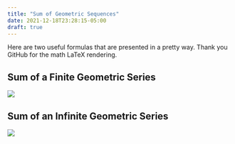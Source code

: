 ```yaml
---
title: "Sum of Geometric Sequences"
date: 2021-12-18T23:28:15-05:00
draft: true
---
```

<!-- markdownlint-disable-file MD033 -->

Here are two useful formulas that are presented in a pretty way.
Thank you GitHub for the math LaTeX rendering.

## Sum of a Finite Geometric Series

<img class=equation src="https://render.githubusercontent.com/render/math?math=S_n=\sum_{i=1}^{n}a_ir^{i-1}=a_1\frac{r^n-1}{r-1}=\sum_{i=1}^{n}a_ir^{i-1}=a_1\frac{1-r^n}{1-r}">

## Sum of an Infinite Geometric Series

<img class=equation src="https://render.githubusercontent.com/render/math?math=S=\sum_{i=0}^{\infty}a_ir^i=\frac{a_1}{1-r}">
